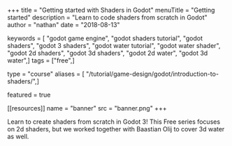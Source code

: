 +++
title = "Getting started with Shaders in Godot"
menuTitle = "Getting started"
description = "Learn to code shaders from scratch in Godot"
author = "nathan"
date = "2018-08-13"

keywords = [ "godot game engine", "godot shaders tutorial", "godot shaders", "godot 3 shaders", "godot water tutorial", "godot water shader", "godot 2d shaders", "godot 3d shaders", "godot 2d water", "godot 3d water",]
tags = ["free",]

type = "course"
aliases = [ "/tutorial/game-design/godot/introduction-to-shaders/",]

featured = true

[[resources]]
name = "banner"
src = "banner.png"
+++

Learn to create shaders from scratch in Godot 3! This Free series focuses on 2d shaders, but we worked together with Baastian Olij to cover 3d water as well.

